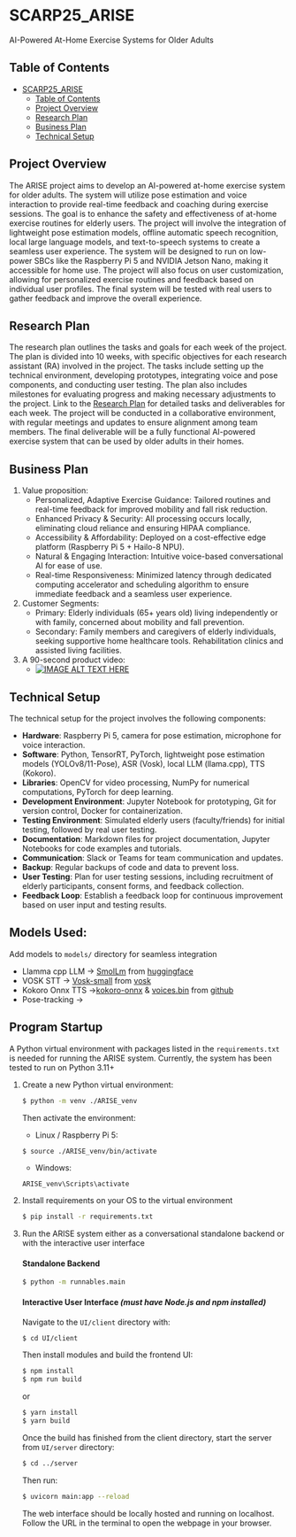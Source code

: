 # SCARP25_ARISE
AI-Powered At-Home Exercise Systems for Older Adults

## Table of Contents
- [SCARP25\_ARISE](#scarp25_arise)
  - [Table of Contents](#table-of-contents)
  - [Project Overview](#project-overview)
  - [Research Plan](#research-plan)
  - [Business Plan](#business-plan)
  - [Technical Setup](#technical-setup)

## Project Overview
The ARISE project aims to develop an AI-powered at-home exercise system for older adults. The system will utilize pose estimation and voice interaction to provide real-time feedback and coaching during exercise sessions. The goal is to enhance the safety and effectiveness of at-home exercise routines for elderly users.
The project will involve the integration of lightweight pose estimation models, offline automatic speech recognition, local large language models, and text-to-speech systems to create a seamless user experience. The system will be designed to run on low-power SBCs like the Raspberry Pi 5 and NVIDIA Jetson Nano, making it accessible for home use.
The project will also focus on user customization, allowing for personalized exercise routines and feedback based on individual user profiles. The final system will be tested with real users to gather feedback and improve the overall experience.
## Research Plan
The research plan outlines the tasks and goals for each week of the project. The plan is divided into 10 weeks, with specific objectives for each research assistant (RA) involved in the project. The tasks include setting up the technical environment, developing prototypes, integrating voice and pose components, and conducting user testing.
The plan also includes milestones for evaluating progress and making necessary adjustments to the project. Link to the [Research Plan](Resarch_Plan.md) for detailed tasks and deliverables for each week.
The project will be conducted in a collaborative environment, with regular meetings and updates to ensure alignment among team members. The final deliverable will be a fully functional AI-powered exercise system that can be used by older adults in their homes.
## Business Plan
1. Value proposition: 
    - Personalized, Adaptive Exercise Guidance: Tailored routines and real-time feedback for improved mobility and fall risk reduction.
    - Enhanced Privacy & Security: All processing occurs locally, eliminating cloud reliance and ensuring HIPAA compliance.
    - Accessibility & Affordability: Deployed on a cost-effective edge platform (Raspberry Pi 5 + Hailo-8 NPU).
    - Natural & Engaging Interaction: Intuitive voice-based conversational AI for ease of use.
    - Real-time Responsiveness: Minimized latency through dedicated computing accelerator and scheduling algorithm to ensure immediate feedback and a seamless user experience.
2. Customer Segments:
    - Primary: Elderly individuals (65+ years old) living independently or with family, concerned about mobility and fall prevention.
    - Secondary: Family members and caregivers of elderly individuals, seeking supportive home healthcare tools. Rehabilitation clinics and assisted living facilities.
3. A 90-second product video:
    - [![IMAGE ALT TEXT HERE](https://img.youtube.com/vi/L8gj3mWvgJg/0.jpg)](https://www.youtube.com/watch?v=L8gj3mWvgJg)

## Technical Setup
The technical setup for the project involves the following components:
- **Hardware**: Raspberry Pi 5, camera for pose estimation, microphone for voice interaction.
- **Software**: Python, TensorRT, PyTorch, lightweight pose estimation models (YOLOv8/11-Pose), ASR (Vosk), local LLM (llama.cpp), TTS (Kokoro).
- **Libraries**: OpenCV for video processing, NumPy for numerical computations, PyTorch for deep learning.
- **Development Environment**: Jupyter Notebook for prototyping, Git for version control, Docker for containerization.
- **Testing Environment**: Simulated elderly users (faculty/friends) for initial testing, followed by real user testing.
- **Documentation**: Markdown files for project documentation, Jupyter Notebooks for code examples and tutorials.
- **Communication**: Slack or Teams for team communication and updates.
- **Backup**: Regular backups of code and data to prevent loss.
- **User Testing**: Plan for user testing sessions, including recruitment of elderly participants, consent forms, and feedback collection.
- **Feedback Loop**: Establish a feedback loop for continuous improvement based on user input and testing results.

## Models Used:
Add models to ```models/``` directory for seamless integration
- Llamma cpp LLM -> [SmolLm](https://huggingface.co/HuggingFaceTB/SmolLM2-1.7B-Instruct-GGUF/resolve/main/smollm2-1.7b-instruct-q4_k_m.gguf) from [huggingface](https://huggingface.co/HuggingFaceTB/SmolLM2-1.7B-Instruct-GGUF)
- VOSK STT -> [Vosk-small](https://alphacephei.com/vosk/models/vosk-model-small-en-us-0.15.zip) from [vosk](https://alphacephei.com/vosk/models)
- Kokoro Onnx TTS ->[kokoro-onnx](https://github.com/thewh1teagle/kokoro-onnx/releases/download/model-files-v1.0/kokoro-v1.0.fp16.onnx) & [voices.bin](https://github.com/thewh1teagle/kokoro-onnx/releases/download/model-files-v1.0/voices-v1.0.bin) from [github](https://github.com/thewh1teagle/kokoro-onnx/releases/tag/model-files-v1.0)
- Pose-tracking ->

## Program Startup
A Python virtual environment with packages listed in the `requirements.txt` is needed for running the ARISE system. Currently, the system has been tested to run on Python 3.11+

1. Create a new Python virtual environment:
    ```bash
    $ python -m venv ./ARISE_venv
    ``` 
    Then activate the environment:
    - Linux / Raspberry Pi 5:
    ```bash
    $ source ./ARISE_venv/bin/activate
    ```
    - Windows:
    ```
    ARISE_venv\Scripts\activate
    ```
2. Install requirements on your OS to the virtual environment
    ```bash
    $ pip install -r requirements.txt 
    ```
    
3. Run the ARISE system either as a conversational standalone backend or with the interactive user interface
    #### Standalone Backend
    ```bash
    $ python -m runnables.main
    ```
    #### Interactive User Interface *(must have Node.js and npm installed)*

    Navigate to the ```UI/client``` directory with:
    ```bash
    $ cd UI/client
    ```
    Then install modules and build the frontend UI:

    ```bash
    $ npm install
    $ npm run build
    ```
    or
    ```bash
    $ yarn install
    $ yarn build
    ```
    Once the build has finished from the client directory, start the server from `UI/server` directory:
    ```bash
    $ cd ../server
    ```
    Then run:
    ```bash
    $ uvicorn main:app --reload
    ```
    The web interface should be locally hosted and running on localhost. Follow the URL in the terminal to open the webpage in your browser.




